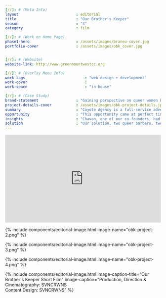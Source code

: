 ```yaml
---
[//]: # (Meta Info)
layout                          : editorial
title 					        : "Our Brother's Keeper"
season				            : "4"
category						: film

[//]: # (Work on Home Page)
phase1-hero                     : /assets/images/braneu-cover.jpg
portfolio-cover					: /assets/images/obk_cover.jpg


[//]: # (Website)
website-link: http://www.greenmountwestcc.org

[//]: # (Overlay Menu Info)
work-tags 							: "web design + development"
work-cover							:
work-space 							: "in-house"

[//]: # (Case Study)
brand-statement 				: "Gaining perspective on queer women barbers in the male landscape of cosmetics and grooming"
project-details-cover 			: /assets/images/obk-project-details.jpg
summary							: "Coyote Agency is a full-service advertising agency based in Brooklyn, NY.  As the agency prepared for its launch and opening exhibit, SVNCRWNS was tasked with the opportunity to screen a short film highlighting an interesting perspective in the male barbering industry at the event."
opportunity                     : "This opportunity came at perfect timing.  This project originally was pitched at the idea of highlighting men in the male barbering industry, however, SVNCRWNS is a team of creative women.  After finding an inch to pivot, the creators saw space to highlight women that are operating in predominantly male spaces."
insights 						: "Chavon, one of our co-founders, had several recent visits to two different barbers.   After going to her appointments, she started working out the question of queer women and men that share workspace, considering what it’s like for sharing space, what’s discussed, what’s felt, and more.  Highlighting this demographic in such a huge predominant market of adult men, we saw an area to learn ourselves while also providing a nice topic for our short film."
solution 						: "Our solution, two queer barbers, two different cities.  Our company is based in Baltimore, and Coyote Agency is based in Brooklyn.  We completed a 7-minute film sharing two completely different entrances into the barbering world from our participants.  Thanks to Coyote Agency for us to unpack this story and share some much needed insight with our audiences."
---
```

<div class="editorial-video" style="padding:56.25% 0 0 0;position:relative;"><iframe src="https://player.vimeo.com/video/255387616?portrait=0" style="position:absolute;top:0;left:0;width:100%;height:100%;" frameborder="0" webkitallowfullscreen mozallowfullscreen allowfullscreen></iframe></div><script src="https://player.vimeo.com/api/player.js"></script>

{% include components/editorial-image.html image-name="obk-project-2.png" %}

{% include components/editorial-image.html image-name="obk-project-3.png" %}

{% include components/editorial-image.html image-name="obk-project-4.png" %}



{% include components/editorial-image.html image-caption-title="Our Brother's Keeper Short Film" image-caption="Production, Direction & Cinematography: SVNCRWNS<br/>Content Design: SVNCRWNS" %}